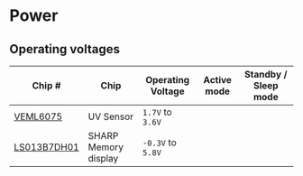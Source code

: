 # Power

## Operating voltages

| Chip # | Chip | Operating Voltage | Active mode | Standby / Sleep mode |
| ------ | ------ | ------ | ------ | ------ |
| [VEML6075](https://www.vishay.com/docs/84304/veml6075.pdf) | UV Sensor |  `1.7V` to `3.6V` |  
| [LS013B7DH01](https://www.mouser.sg/datasheet/2/365/LS013B7DH01_16_AUG_10-1202886.pdf) | SHARP Memory display | `-0.3V` to `5.8V` | 
